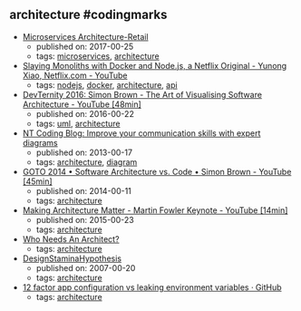 architecture #codingmarks 
---
* [Microservices Architecture-Retail](https://www.linkedin.com/pulse/microservices-architecture-retail-rajesh-gundapaneni)
    * published on: 2017-00-25
    * tags: [microservices](../tags/microservices.md), [architecture](../tags/architecture.md)
* [Slaying Monoliths with Docker and Node.js, a Netflix Original - Yunong Xiao, Netflix.com - YouTube](https://www.youtube.com/watch?v=ovqDdH9ngFs)
    * tags: [nodejs](../tags/nodejs.md), [docker](../tags/docker.md), [architecture](../tags/architecture.md), [api](../tags/api.md)
* [DevTernity 2016: Simon Brown - The Art of Visualising Software Architecture - YouTube [48min]](https://www.youtube.com/watch?v=zcmU-OE452k)
    * published on: 2016-00-22
    * tags: [uml](../tags/uml.md), [architecture](../tags/architecture.md)
* [NT Coding Blog: Improve your communication skills with expert diagrams](http://ntcoding.co.uk/blog/2013/02/improve-your-communication-skills-with.html)
    * published on: 2013-00-17
    * tags: [architecture](../tags/architecture.md), [diagram](../tags/diagram.md)
* [GOTO 2014 • Software Architecture vs. Code • Simon Brown - YouTube [45min]](https://www.youtube.com/watch?v=GAFZcYlO5S0)
    * published on: 2014-00-11
    * tags: [architecture](../tags/architecture.md)
* [Making Architecture Matter - Martin Fowler Keynote - YouTube [14min]](https://www.youtube.com/watch?v=DngAZyWMGR0)
    * published on: 2015-00-23
    * tags: [architecture](../tags/architecture.md)
* [Who Needs An Architect?](https://martinfowler.com/ieeeSoftware/whoNeedsArchitect.pdf)
    * tags: [architecture](../tags/architecture.md)
* [DesignStaminaHypothesis](https://martinfowler.com/bliki/DesignStaminaHypothesis.html)
    * published on: 2007-00-20
    * tags: [architecture](../tags/architecture.md)
* [12 factor app configuration vs leaking environment variables · GitHub](https://gist.github.com/telent/9742059)
    * tags: [architecture](../tags/architecture.md)
